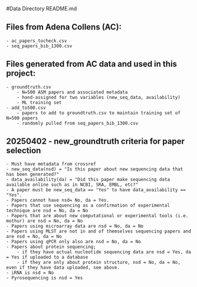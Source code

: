 #Data Directory README.md

## Files from Adena Collens (AC):
    - ac_papers_tocheck.csv
    - seq_papers_bib_1300.csv
    
## Files generated from AC data and used in this project:
    - groundtruth.csv 
        - N=500 ASM papers and associated metadata
        - hand-assigned for two variables (new_seq_data, availability)
        - ML training set
    - add_to500.csv
        - papers to add to groundtruth.csv to maintain training set of N=500 papers
        - randomly pulled from seq_papers_bib_1300.csv
        
## 20250402 - new_groundtruth criteria for paper selection
    - Must have metadata from crossref
    - new_seq_data(nsd) = "Is this paper about new sequencing data that has been generated?"
    - data_availability(da) = "Did this paper make sequencing data available online such as in NCBI, SRA, EMBL, etc?" 
    - A paper must be new_seq_data == "Yes" to have data_availability == "Yes". 
    - Papers cannot have nsd= No, da = Yes.
    - Papers that use sequencing as a confirmation of experimental technique are nsd = No, da = No
    - Papers that are about new computational or experimental tools (i.e. mothur) are nsd = No, da = No
    - Papers using microarray data are nsd = No, da = No
    - Papers using MLST are not in and of themselves sequencing papers and are nsd = No, da = No
    - Papers using qPCR only also are nsd = No, da = No 
    - Papers about protein sequencing; 
        - if they have actual nucleotide sequencing data are nsd = Yes, da = Yes if uploaded to a database
        - if they are only about protein structure, nsd = No, da = No, even if they have data uploaded, see above.
    - iRNA is nsd = No
    - Pyrosequencing is nsd = Yes
    
  
